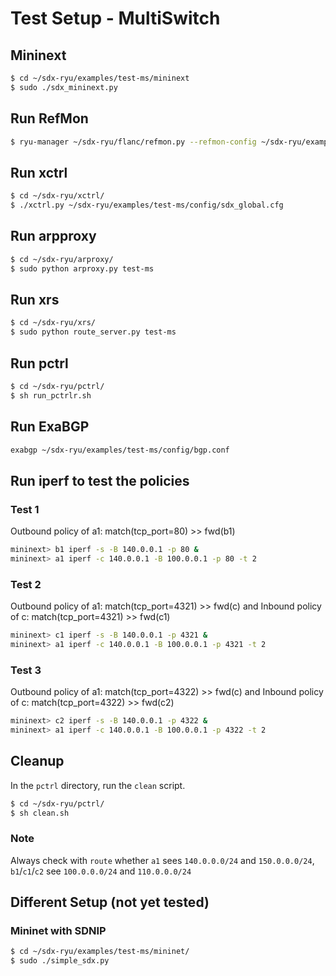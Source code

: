 # Test Setup - MultiSwitch

## Mininext
```bash
$ cd ~/sdx-ryu/examples/test-ms/mininext
$ sudo ./sdx_mininext.py
```

## Run RefMon

```bash
$ ryu-manager ~/sdx-ryu/flanc/refmon.py --refmon-config ~/sdx-ryu/examples/test-ms/config/sdx_global.cfg
```

## Run xctrl

```bash
$ cd ~/sdx-ryu/xctrl/
$ ./xctrl.py ~/sdx-ryu/examples/test-ms/config/sdx_global.cfg
```

## Run arpproxy

```bash
$ cd ~/sdx-ryu/arproxy/
$ sudo python arproxy.py test-ms
```

## Run xrs

```bash
$ cd ~/sdx-ryu/xrs/
$ sudo python route_server.py test-ms
```

## Run pctrl

```bash
$ cd ~/sdx-ryu/pctrl/
$ sh run_pctrlr.sh
```

## Run ExaBGP

```bash
exabgp ~/sdx-ryu/examples/test-ms/config/bgp.conf
```

## Run iperf to test the policies

### Test 1

Outbound policy of a1: match(tcp_port=80) >> fwd(b1)

```bash
mininext> b1 iperf -s -B 140.0.0.1 -p 80 &  
mininext> a1 iperf -c 140.0.0.1 -B 100.0.0.1 -p 80 -t 2
```

### Test 2

Outbound policy of a1: match(tcp_port=4321) >> fwd(c)
and Inbound policy of c: match(tcp_port=4321) >> fwd(c1)

```bash
mininext> c1 iperf -s -B 140.0.0.1 -p 4321 &
mininext> a1 iperf -c 140.0.0.1 -B 100.0.0.1 -p 4321 -t 2  
```

### Test 3 

Outbound policy of a1: match(tcp_port=4322) >> fwd(c)
and Inbound policy of c: match(tcp_port=4322) >> fwd(c2)

```bash
mininext> c2 iperf -s -B 140.0.0.1 -p 4322 &  
mininext> a1 iperf -c 140.0.0.1 -B 100.0.0.1 -p 4322 -t 2  
```

## Cleanup
In the `pctrl` directory, run the `clean` script. 
```bash
$ cd ~/sdx-ryu/pctrl/
$ sh clean.sh
```

### Note

Always check with ```route``` whether ```a1``` sees ```140.0.0.0/24``` and ```150.0.0.0/24```, ```b1```/```c1```/```c2``` see ```100.0.0.0/24``` and ```110.0.0.0/24```

## Different Setup (not yet tested)

### Mininet with SDNIP

```bash
$ cd ~/sdx-ryu/examples/test-ms/mininet/
$ sudo ./simple_sdx.py
```
